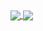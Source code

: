 
<a href="https://github.com/anuraghazra/github-readme-stats">
  <img align="center" src="https://github-readme-stats.vercel.app/api?username=xarlos89&show_icons=true&theme=dark" />
</a>
<a href="https://github.com/xarlos89">
  <img align="center" src="https://github-readme-stats.vercel.app/api/pin/?username=xarlos89" />
</a>


